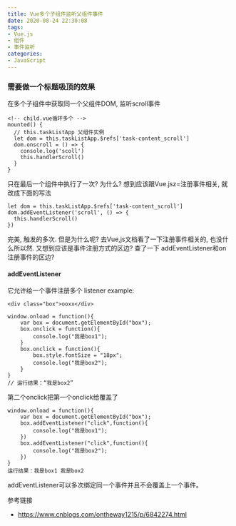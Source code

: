 ```yaml
---
title: Vue多个子组件监听父组件事件
date: 2020-08-24 22:30:08
tags:
- Vue.js
- 组件
- 事件监听
categories:
- JavaScript
---
```


### 需要做一个标题吸顶的效果
在多个子组件中获取同一个父组件DOM, 监听scroll事件
<!-- more -->
```
<!-- child.vue循环多个 -->
mounted() {
  // this.taskListApp 父组件实例
  let dom = this.taskListApp.$refs['task-content_scroll']
  dom.onscroll = () => {
    console.log('scoll')
    this.handlerScroll()
  }
}
```
只在最后一个组件中执行了一次? 为什么?
想到应该跟Vue.jsz=注册事件相关, 就改成下面的写法
```
let dom = this.taskListApp.$refs['task-content_scroll']
dom.addEventListener('scroll', () => {
  this.handlerScroll()
})
```

完美, 触发的多次. 但是为什么呢? 
去Vue,js文档看了一下注册事件相关的, 也没什么所以然.  又想到应该是事件注册方式的区边? 查了一下
addEventListener和on注册事件的区边? 
#### addEventListener
它允许给一个事件注册多个 listener
example:
```
<div class="box">ooxx</div>
```
```
window.onload = function(){
    var box = document.getElementById("box");
    box.onclick = function(){
        console.log("我是box1");
    }
    box.onclick = function(){
        box.style.fontSize = "18px";
        console.log("我是box2");
    }
}
// 运行结果：“我是box2”
```
 第二个onclick把第一个onclick给覆盖了
```
window.onload = function(){
    var box = document.getElementById("box");
    box.addEventListener("click",function(){
        console.log("我是box1");
    })
    box.addEventListener("click",function(){
        console.log("我是box2");
    })
}
运行结果：我是box1 我是box2
```
addEventListener可以多次绑定同一个事件并且不会覆盖上一个事件。

参考链接
- https://www.cnblogs.com/ontheway1215/p/6842274.html
